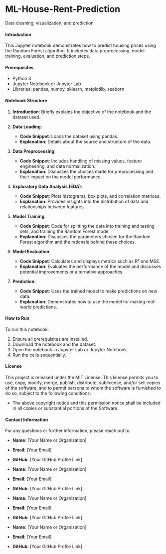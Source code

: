 # ML-House-Rent-Prediction
Data cleaning, visualization, and prediction

#### Introduction
This Jupyter notebook demonstrates how to predict housing prices using the Random Forest algorithm. It includes data preprocessing, model training, evaluation, and prediction steps.

#### Prerequisites
- Python 3
- Jupyter Notebook or Jupyter Lab
- Libraries: pandas, numpy, sklearn, matplotlib, seaborn

#### Notebook Structure

1. **Introduction**: Briefly explains the objective of the notebook and the dataset used.

2. **Data Loading**:
   - **Code Snippet**: Loads the dataset using pandas.
   - **Explanation**: Details about the source and structure of the data.

3. **Data Preprocessing**:
   - **Code Snippet**: Includes handling of missing values, feature engineering, and data normalization.
   - **Explanation**: Discusses the choices made for preprocessing and their impact on the model performance.

4. **Exploratory Data Analysis (EDA)**:
   - **Code Snippet**: Plots histograms, box plots, and correlation matrices.
   - **Explanation**: Provides insights into the distribution of data and relationships between features.

5. **Model Training**:
   - **Code Snippet**: Code for splitting the data into training and testing sets, and training the Random Forest model.
   - **Explanation**: Discusses the parameters chosen for the Random Forest algorithm and the rationale behind these choices.

6. **Model Evaluation**:
   - **Code Snippet**: Calculates and displays metrics such as R² and MSE.
   - **Explanation**: Evaluates the performance of the model and discusses potential improvements or alternative approaches.

7. **Prediction**:
   - **Code Snippet**: Uses the trained model to make predictions on new data.
   - **Explanation**: Demonstrates how to use the model for making real-world predictions.

#### How to Run
To run this notebook:
1. Ensure all prerequisites are installed.
2. Download the notebook and the dataset.
3. Open the notebook in Jupyter Lab or Jupyter Notebook.
4. Run the cells sequentially.

#### License
This project is released under the MIT License. This license permits you to use, copy, modify, merge, publish, distribute, sublicense, and/or sell copies of the software, and to permit persons to whom the software is furnished to do so, subject to the following conditions:
- The above copyright notice and this permission notice shall be included in all copies or substantial portions of the Software.

#### Contact Information
For any questions or further information, please reach out to:

- **Name**: [Your Name or Organization]
- **Email**: [Your Email]
- **GitHub**: [Your GitHub Profile Link]

- **Name**: [Your Name or Organization]
- **Email**: [Your Email]
- **GitHub**: [Your GitHub Profile Link]

- **Name**: [Your Name or Organization]
- **Email**: [Your Email]
- **GitHub**: [Your GitHub Profile Link]

- **Name**: [Your Name or Organization]
- **Email**: [Your Email]
- **GitHub**: [Your GitHub Profile Link]
